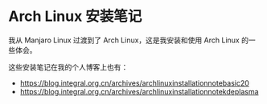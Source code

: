 <!--
SPDX-FileCopyrightText: 2024 Integral <integral@member.fsf.org>

SPDX-License-Identifier: GFDL-1.3-or-later
-->

# Arch Linux 安装笔记

我从 Manjaro Linux 过渡到了 Arch Linux，这是我安装和使用 Arch Linux 的一些体会。

这些安装笔记在我的个人博客上也有：

- https://blog.integral.org.cn/archives/archlinuxinstallationnotebasic20
- https://blog.integral.org.cn/archives/archlinuxinstallationnotekdeplasma
